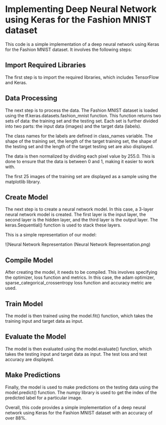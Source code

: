 # Implementing Deep Neural Network using Keras for the Fashion MNIST dataset

This code is a simple implementation of a deep neural network using Keras for the Fashion MNIST dataset. It involves the following steps:

## Import Required Libraries
The first step is to import the required libraries, which includes TensorFlow and Keras.

## Data Processing
The next step is to process the data. The Fashion MNIST dataset is loaded using the tf.keras.datasets.fashion_mnist function. This function returns two sets of data: the training set and the testing set. Each set is further divided into two parts: the input data (images) and the target data (labels).

The class names for the labels are defined in class_names variable. The shape of the training set, the length of the target training set, the shape of the testing set and the length of the target testing set are also displayed.

The data is then normalized by dividing each pixel value by 255.0. This is done to ensure that the data is between 0 and 1, making it easier to work with.

The first 25 images of the training set are displayed as a sample using the matplotlib library.

## Create Model
The next step is to create a neural network model. In this case, a 3-layer neural network model is created. The first layer is the input layer, the second layer is the hidden layer, and the third layer is the output layer. The keras.Sequential() function is used to stack these layers.


This is a simple representation of our model:

![Neural Network Representation (Neural Network Representation.png)


## Compile Model
After creating the model, it needs to be compiled. This involves specifying the optimizer, loss function and metrics. In this case, the adam optimizer, sparse_categorical_crossentropy loss function and accuracy metric are used.

## Train Model
The model is then trained using the model.fit() function, which takes the training input and target data as input.

## Evaluate the Model
The model is then evaluated using the model.evaluate() function, which takes the testing input and target data as input. The test loss and test accuracy are displayed.

## Make Predictions
Finally, the model is used to make predictions on the testing data using the model.predict() function. The numpy library is used to get the index of the predicted label for a particular image.

Overall, this code provides a simple implementation of a deep neural network using Keras for the Fashion MNIST dataset with an accuracy of over 88%.

